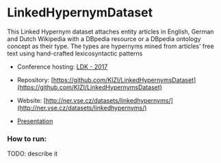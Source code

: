# LinkedHypernymDataset

This Linked Hypernym dataset attaches entity articles in English, German and Dutch Wikipedia with a DBpedia resource or a DBpedia ontology concept as their type. The types are hypernyms mined from articles' free text using hand-crafted lexicosyntactic patterns


 - Conference hosting: [LDK - 2017](http://ldk2017.org/)

 - Repository: [https://github.com/KIZI/LinkedHypernymsDataset](https://github.com/KIZI/LinkedHypernymsDataset)

 - Website: [http://ner.vse.cz/datasets/linkedhypernyms/](http://ner.vse.cz/datasets/linkedhypernyms/)
 
 - [Presentation](http://ner.vse.cz/datasets/linkedhypernyms/public/dbpedia-textext-lhd-winner.pdf)


### How to run:

 TODO: describe it